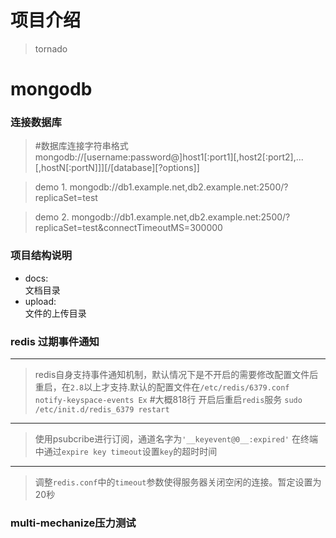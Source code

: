 # 项目介绍
>tornado

# mongodb 

### 连接数据库
> #数据库连接字符串格式  
> mongodb://[username:password@]host1[:port1][,host2[:port2],...[,hostN[:portN]]][/[database][?options]]

>demo 1. mongodb://db1.example.net,db2.example.net:2500/?replicaSet=test

>demo 2. mongodb://db1.example.net,db2.example.net:2500/?replicaSet=test&connectTimeoutMS=300000


### 项目结构说明

- docs:  
    文档目录
- upload:  
    文件的上传目录
    
### redis 过期事件通知
---

> redis自身支持事件通知机制，默认情况下是不开启的需要修改配置文件后重启，在`2.8`以上才支持.默认的配置文件在`/etc/redis/6379.conf`  
    `notify-keyspace-events Ex`   #大概818行
    开启后重启`redis`服务
    `sudo /etc/init.d/redis_6379 restart`
    
---

> 使用psubcribe进行订阅，通道名字为`'__keyevent@0__:expired'`
    在终端中通过`expire key timeout`设置`key`的超时时间
    
---
    
> 调整`redis.conf`中的`timeout`参数使得服务器关闭空闲的连接。暂定设置为20秒


### multi-mechanize压力测试
    



